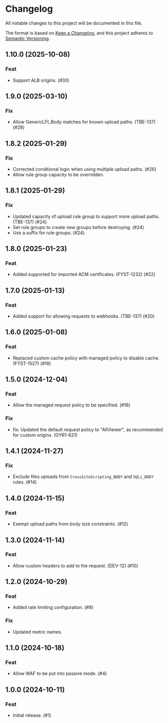 # Changelog

All notable changes to this project will be documented in this file.

The format is based on [Keep a Changelog](https://keepachangelog.com/en/1.1.0/),
and this project adheres to
[Semantic Versioning](https://semver.org/spec/v2.0.0.html).

## 1.10.0 (2025-10-08)

### Feat

- Support ALB origins. (#30)

## 1.9.0 (2025-03-10)

### Fix

- Allow GenericLFI_Body matches for known upload paths. (TBE-137) (#28)

## 1.8.2 (2025-01-29)

### Fix

- Corrected conditional logic when using multiple upload paths. (#26)
- Allow rule group capacity to be overridden.

## 1.8.1 (2025-01-29)

### Fix

- Updated capacity of upload rule group to support more upload paths. (TBE-137) (#24)
- Set rule groups to create new groups before destroying. (#24)
- Use a suffix for rule groups. (#24)

## 1.8.0 (2025-01-23)

### Feat

- Added supported for imported ACM certificates. (FYST-1232) (#22)

## 1.7.0 (2025-01-13)

### Feat

- Added support for allowing requests to webhooks. (TBE-137) (#20)

## 1.6.0 (2025-01-08)

### Feat

- Replaced custom cache policy with managed policy to disable cache. (FYST-1527) (#18)

## 1.5.0 (2024-12-04)

### Feat

- Allow the managed request policy to be specified. (#16)

### Fix

- fix: Updated the default request policy to "AllViewer", as recommended for custom origins. (GYR1-621)

## 1.4.1 (2024-11-27)

### Fix

- Exclude files uploads from `CrossSiteScripting_BODY` and `SQLi_BODY` rules. (#14)

## 1.4.0 (2024-11-15)

### Feat

- Exempt upload paths from body size constraints. (#12)

## 1.3.0 (2024-11-14)

### Feat

- Allow custom headers to add to the request. (DEV-12) (#10)

## 1.2.0 (2024-10-29)

### Feat

- Added rate limiting configuration. (#8)

### Fix

- Updated metric names.

## 1.1.0 (2024-10-18)

### Feat

- Allow WAF to be put into passive mode. (#4)

## 1.0.0 (2024-10-11)

### Feat

- Initial release. (#1)
